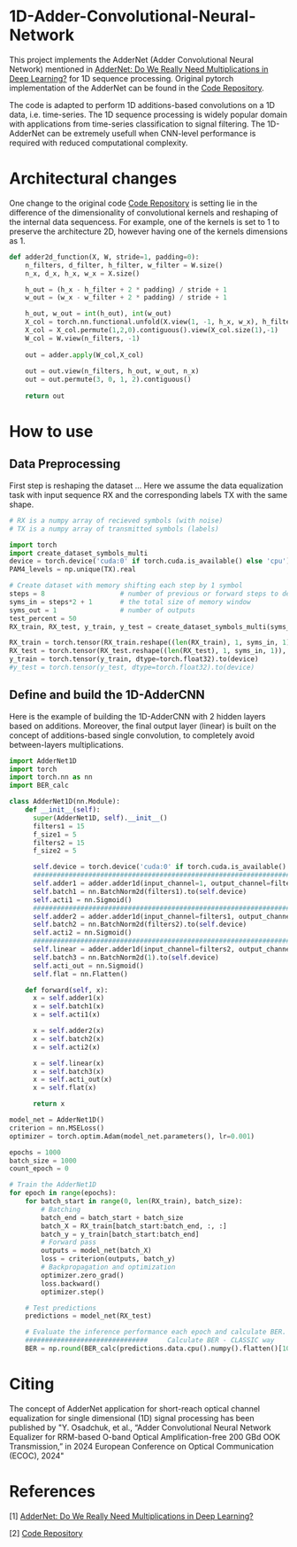 # 1D-Adder-Convolutional-Neural-Network

This project implements the AdderNet (Adder Convolutional Neural Network) mentioned in [AdderNet: Do We Really Need Multiplications in Deep Learning?](https://arxiv.org/abs/1912.13200) for 1D sequence processing. Original pytorch implementation of the AdderNet can be found in the [Code Repository](https://github.com/huawei-noah/AdderNet).

The code is adapted to perform 1D additions-based convolutions on a 1D data, i.e. time-series. The 1D sequence processing is widely popular domain with applications from time-series classification to signal filtering. The 1D-AdderNet can be extremely usefull when CNN-level performance is required with reduced computational complexity.

# Architectural changes

One change to the original code [Code Repository](https://github.com/huawei-noah/AdderNet) is setting lie in the difference of the dimensionality of convolutional kernels and reshaping of the internal data sequencess. For example, one of the kernels is set to 1 to preserve the architecture 2D, however having one of the kernels dimensions as 1.

```python
def adder2d_function(X, W, stride=1, padding=0):
    n_filters, d_filter, h_filter, w_filter = W.size()
    n_x, d_x, h_x, w_x = X.size()

    h_out = (h_x - h_filter + 2 * padding) / stride + 1
    w_out = (w_x - w_filter + 2 * padding) / stride + 1

    h_out, w_out = int(h_out), int(w_out)
    X_col = torch.nn.functional.unfold(X.view(1, -1, h_x, w_x), h_filter, dilation=1, padding=padding, stride=stride).view(n_x, -1, h_out*w_out)
    X_col = X_col.permute(1,2,0).contiguous().view(X_col.size(1),-1)
    W_col = W.view(n_filters, -1)
    
    out = adder.apply(W_col,X_col)
    
    out = out.view(n_filters, h_out, w_out, n_x)
    out = out.permute(3, 0, 1, 2).contiguous()
    
    return out
```

# How to use
## Data Preprocessing
First step is reshaping the dataset  ...
Here we assume the data equalization task with input sequence RX and the corresponding labels TX with the same shape.

```python
# RX is a numpy array of recieved symbols (with noise)
# TX is a numpy array of transmitted symbols (labels)

import torch
import create_dataset_symbols_multi
device = torch.device('cuda:0' if torch.cuda.is_available() else 'cpu')
PAM4_levels = np.unique(TX).real

# Create dataset with memory shifting each step by 1 symbol
steps = 8                   # number of previous or forward steps to define the memory window
syms_in = steps*2 + 1       # the total size of memory window
syms_out = 1                # number of outputs
test_percent = 50
RX_train, RX_test, y_train, y_test = create_dataset_symbols_multi(syms_in, syms_out, RX, TX, test_percent)

RX_train = torch.tensor(RX_train.reshape((len(RX_train), 1, syms_in, 1)), dtype=torch.float32).to(device)
RX_test = torch.tensor(RX_test.reshape((len(RX_test), 1, syms_in, 1)), dtype=torch.float32).to(device)
y_train = torch.tensor(y_train, dtype=torch.float32).to(device)
#y_test = torch.tensor(y_test, dtype=torch.float32).to(device)

```

## Define and build the 1D-AdderCNN

Here is the example of building the 1D-AdderCNN with 2 hidden layers based on additions. Moreover, the final output layer (linear) is built on the concept of additions-based single convolution, to completely avoid between-layers multiplications.

```python
import AdderNet1D
import torch
import torch.nn as nn
import BER_calc

class AdderNet1D(nn.Module):
    def __init__(self):
      super(AdderNet1D, self).__init__()
      filters1 = 15
      f_size1 = 5
      filters2 = 15
      f_size2 = 5

      self.device = torch.device('cuda:0' if torch.cuda.is_available() else 'cpu')
      ################################################################################################################################
      self.adder1 = adder.adder1d(input_channel=1, output_channel=filters1, kernel_size=f_size1, stride=1, bias=True).to(self.device)
      self.batch1 = nn.BatchNorm2d(filters1).to(self.device)
      self.acti1 = nn.Sigmoid()
      ################################################################################################################################
      self.adder2 = adder.adder1d(input_channel=filters1, output_channel=filters2, kernel_size=f_size2, stride=1, bias=True).to(self.device)
      self.batch2 = nn.BatchNorm2d(filters2).to(self.device)
      self.acti2 = nn.Sigmoid()
      ################################################################################################################################
      self.linear = adder.adder1d(input_channel=filters2, output_channel=1, kernel_size=int((syms_in - f_size1 + 1) - f_size2 + 1), stride=1, bias=True).to(self.device)
      self.batch3 = nn.BatchNorm2d(1).to(self.device)
      self.acti_out = nn.Sigmoid()
      self.flat = nn.Flatten()

    def forward(self, x):
      x = self.adder1(x)
      x = self.batch1(x)
      x = self.acti1(x)

      x = self.adder2(x)
      x = self.batch2(x)
      x = self.acti2(x)

      x = self.linear(x)
      x = self.batch3(x)
      x = self.acti_out(x)
      x = self.flat(x)

      return x

model_net = AdderNet1D()
criterion = nn.MSELoss()
optimizer = torch.optim.Adam(model_net.parameters(), lr=0.001)

epochs = 1000
batch_size = 1000
count_epoch = 0

# Train the AdderNet1D
for epoch in range(epochs):
    for batch_start in range(0, len(RX_train), batch_size):
        # Batching
        batch_end = batch_start + batch_size
        batch_X = RX_train[batch_start:batch_end, :, :]
        batch_y = y_train[batch_start:batch_end]
        # Forward pass
        outputs = model_net(batch_X)
        loss = criterion(outputs, batch_y)
        # Backpropagation and optimization
        optimizer.zero_grad()
        loss.backward()
        optimizer.step()

    # Test predictions
    predictions = model_net(RX_test)

    # Evaluate the inference performance each epoch and calculate BER.
    ###############################     Calculate BER - CLASSIC way     ############################################
    BER = np.round(BER_calc(predictions.data.cpu().numpy().flatten()[10:], y_test.flatten()[10:], PAM4_levels), 9)

```
# Citing
The concept of AdderNet application for short-reach optical channel equalization for single dimensional (1D) signal processing has been published by "Y. Osadchuk, et al., “Adder Convolutional Neural Network Equalizer for RRM-based O-band Optical Amplification-free 200 GBd OOK Transmission,” in 2024 European Conference on Optical Communication (ECOC), 2024"

# References 
[1] [AdderNet: Do We Really Need Multiplications in Deep Learning?](https://arxiv.org/abs/1912.13200)

[2] [Code Repository](https://github.com/huawei-noah/AdderNet)
